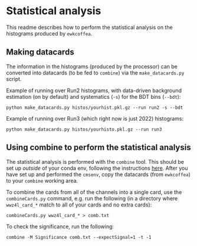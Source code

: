 # Statistical analysis

This readme describes how to perform the statistical analysis on the histograms produced by `ewkcoffea`.

## Making datacards 

The information in the histograms (produced by the processor) can be converted into datacards (to be fed to `combine`) via the `make_datacards.py` script.

Example of running over Run2 histograms, with data-driven background estimation (on by default) and systematics (`-s`) for the BDT bins (`--bdt`): 
```
python make_datacards.py histos/yourhist.pkl.gz --run run2 -s --bdt
```

Example of running over Run3 (which right now is just 2022) histograms: 
```
python make_datacards.py histos/yourhisto.pkl.gz --run run3
```

## Using combine to perform the statistical analysis 

The statistical analysis is performed with the `combine` tool. This should be set up _outside_ of your conda env, following the instructions [here](https://cms-analysis.github.io/HiggsAnalysis-CombinedLimit/latest/#within-cmssw-recommended-for-cms-users). After you have set up and performed the `cmsenv`, copy the datacards (from `ewkcoffea`) to your `combine` working area.

To combine the cards from all of the channels into a single card, use the `combineCards.py` command, e.g. run the following (in a directory where `wwz4l_card_*` match to all of your cards and no extra cards): 
```
combineCards.py wwz4l_card_* > comb.txt
```
To check the significance, run the following:
```
combine -M Significance comb.txt --expectSignal=1 -t -1
```
